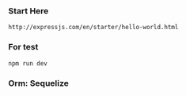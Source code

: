### Start Here

    http://expressjs.com/en/starter/hello-world.html

### For test

    npm run dev

### Orm: Sequelize
